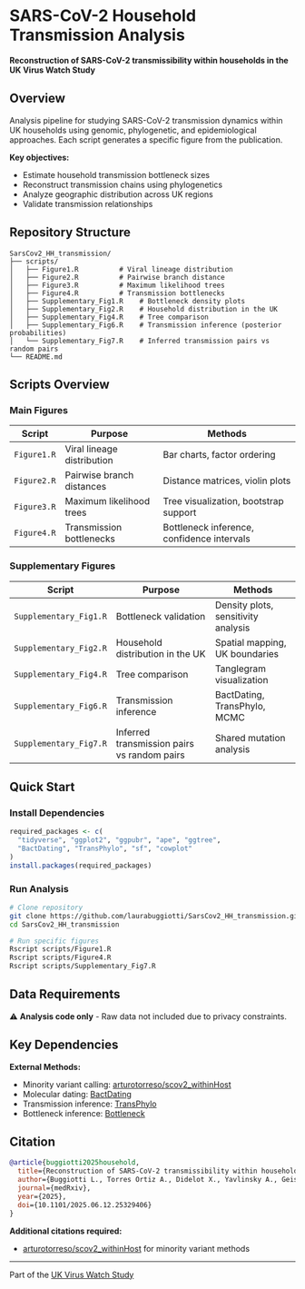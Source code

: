 # SARS-CoV-2 Household Transmission Analysis

**Reconstruction of SARS-CoV-2 transmissibility within households in the UK Virus Watch Study**

## Overview

Analysis pipeline for studying SARS-CoV-2 transmission dynamics within UK households using genomic, phylogenetic, and epidemiological approaches. Each script generates a specific figure from the publication.

**Key objectives:**
- Estimate household transmission bottleneck sizes
- Reconstruct transmission chains using phylogenetics
- Analyze geographic distribution across UK regions
- Validate transmission relationships

## Repository Structure

```
SarsCov2_HH_transmission/
├── scripts/
│   ├── Figure1.R          # Viral lineage distribution
│   ├── Figure2.R          # Pairwise branch distance
│   ├── Figure3.R          # Maximum likelihood trees
│   ├── Figure4.R          # Transmission bottlenecks
│   ├── Supplementary_Fig1.R    # Bottleneck density plots
│   ├── Supplementary_Fig2.R    # Household distribution in the UK
│   ├── Supplementary_Fig4.R    # Tree comparison
│   ├── Supplementary_Fig6.R    # Transmission inference (posterior probabilities)
│   └── Supplementary_Fig7.R    # Inferred transmission pairs vs random pairs
└── README.md
```

## Scripts Overview

### Main Figures

| Script | Purpose | Methods |
|--------|---------|---------|
| `Figure1.R` | Viral lineage distribution | Bar charts, factor ordering |
| `Figure2.R` | Pairwise branch distances | Distance matrices, violin plots |
| `Figure3.R` | Maximum likelihood trees | Tree visualization, bootstrap support |
| `Figure4.R` | Transmission bottlenecks | Bottleneck inference, confidence intervals |

### Supplementary Figures

| Script | Purpose | Methods |
|--------|---------|---------|
| `Supplementary_Fig1.R` | Bottleneck validation | Density plots, sensitivity analysis |
| `Supplementary_Fig2.R` | Household distribution in the UK | Spatial mapping, UK boundaries |
| `Supplementary_Fig4.R` | Tree comparison | Tanglegram visualization |
| `Supplementary_Fig6.R` | Transmission inference | BactDating, TransPhylo, MCMC |
| `Supplementary_Fig7.R` | Inferred transmission pairs vs random pairs | Shared mutation analysis |

## Quick Start

### Install Dependencies
```r
required_packages <- c(
  "tidyverse", "ggplot2", "ggpubr", "ape", "ggtree", 
  "BactDating", "TransPhylo", "sf", "cowplot"
)
install.packages(required_packages)
```

### Run Analysis
```bash
# Clone repository
git clone https://github.com/laurabuggiotti/SarsCov2_HH_transmission.git
cd SarsCov2_HH_transmission

# Run specific figures
Rscript scripts/Figure1.R
Rscript scripts/Figure4.R
Rscript scripts/Supplementary_Fig7.R
```

## Data Requirements

⚠️ **Analysis code only** - Raw data not included due to privacy constraints.

## Key Dependencies

**External Methods:**
- Minority variant calling: [arturotorreso/scov2_withinHost](https://github.com/arturotorreso/scov2_withinHost)
- Molecular dating: [BactDating](https://github.com/xavierdidelot/BactDating)
- Transmission inference: [TransPhylo](https://github.com/xavierdidelot/TransPhylo)
- Bottleneck inference: [Bottleneck](https://github.com/weissmanlab/BB_bottleneck)

## Citation

```bibtex
@article{buggiotti2025household,
  title={Reconstruction of SARS-CoV-2 transmissibility within households in the UK Virus Watch Study},
  author={Buggiotti L., Torres Ortiz A., Didelot X., Yavlinsky A., Geismar C., Kovar J., Miller C., Martin Bernal L. M., Williams R., Abubakar I., Aldridge R.W., Breuer J.},
  journal={medRxiv},
  year={2025},
  doi={10.1101/2025.06.12.25329406}
}
```

**Additional citations required:**
- [arturotorreso/scov2_withinHost](https://github.com/arturotorreso/scov2_withinHost) for minority variant methods

---
Part of the [UK Virus Watch Study](https://www.ucl.ac.uk/epidemiology-health-care/research/epidemiology-and-public-health/research/virus-watch)